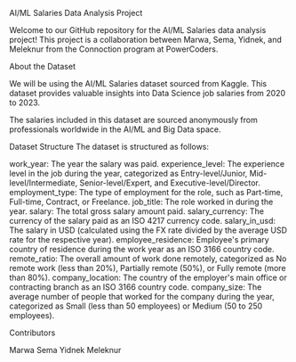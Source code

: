 
AI/ML Salaries Data Analysis Project

Welcome to our GitHub repository for the AI/ML Salaries data analysis project! This project is a collaboration between Marwa, Sema, Yidnek, and Meleknur from the Connoction program at PowerCoders.

About the Dataset

We will be using the AI/ML Salaries dataset sourced from Kaggle. This dataset provides valuable insights into Data Science job salaries from 2020 to 2023.

The salaries included in this dataset are sourced anonymously from professionals worldwide in the AI/ML and Big Data space. 

Dataset Structure
The dataset is structured as follows:

work_year: The year the salary was paid.
experience_level: The experience level in the job during the year, categorized as Entry-level/Junior, Mid-level/Intermediate, Senior-level/Expert, and Executive-level/Director.
employment_type: The type of employment for the role, such as Part-time, Full-time, Contract, or Freelance.
job_title: The role worked in during the year.
salary: The total gross salary amount paid.
salary_currency: The currency of the salary paid as an ISO 4217 currency code.
salary_in_usd: The salary in USD (calculated using the FX rate divided by the average USD rate for the respective year).
employee_residence: Employee's primary country of residence during the work year as an ISO 3166 country code.
remote_ratio: The overall amount of work done remotely, categorized as No remote work (less than 20%), Partially remote (50%), or Fully remote (more than 80%).
company_location: The country of the employer's main office or contracting branch as an ISO 3166 country code.
company_size: The average number of people that worked for the company during the year, categorized as Small (less than 50 employees) or Medium (50 to 250 employees).


Contributors

Marwa
Sema
Yidnek
Meleknur
